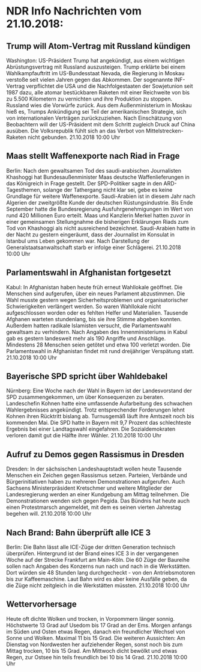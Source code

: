 # NDR Info Nachrichten vom 21.10.2018:


## Trump will Atom-Vertrag mit Russland kündigen
Washington:	US-Präsident Trump hat angekündigt, aus einem wichtigen Abrüstungsvertrag mit Russland auszusteigen. Trump erklärte bei einem Wahlkampfauftritt im US-Bundesstaat Nevada, die Regierung in Moskau verstoße seit vielen Jahren gegen das Abkommen. Der sogenannte INF-Vertrag verpflichtet die USA und die Nachfolgestaaten der Sowjetunion seit 1987 dazu, alle atomar bestückbaren Raketen mit einer Reichweite von bis zu 5.500 Kilometern zu vernichten und ihre Produktion zu stoppen. Russland wies die Vorwürfe zurück. Aus dem Außenministerium in Moskau hieß es, Trumps Ankündigung sei Teil der amerikanischen Strategie, sich von internationalen Verträgen zurückzuziehen. Nach Einschätzung von Beobachtern will der US-Präsident mit dem Schritt zugleich Druck auf China ausüben. Die Volksrepublik fühlt sich an das Verbot von Mittelstrecken-Raketen nicht gebunden. 21.10.2018 10:00 Uhr 

## Maas stellt Waffenexporte nach Riad in Frage
Berlin: Nach dem gewaltsamen Tod des saudi-arabischen Journalisten Khashoggi hat Bundesaußenminister Maas deutsche Waffenlieferungen in das Königreich in Frage gestellt. Der SPD-Politiker sagte in den ARD-Tagesthemen, solange der Tathergang nicht klar sei, gebe es keine Grundlage für weitere Waffenexporte. Saudi-Arabien ist in diesem Jahr nach Algerien der zweitgrößte Kunde der deutschen Rüstungsindustrie. Bis Ende September hatte die Bundesregierung Ausfuhrgenehmigungen im Wert von rund 420 Millionen Euro erteilt. Maas und Kanzlerin Merkel hatten zuvor in einer gemeinsamen Stellungnahme die bisherigen Erklärungen Riads zum Tod von Khashoggi als nicht ausreichend bezeichnet. Saudi-Arabien hatte in der Nacht zu gestern eingeräumt, dass der Journalist im Konsulat in Istanbul ums Leben gekommen war. Nach Darstellung der Generalstaatsanwaltschaft starb er infolge einer Schlägerei. 21.10.2018 10:00 Uhr 

## Parlamentswahl in Afghanistan fortgesetzt
Kabul: In Afghanistan haben heute früh erneut Wahllokale geöffnet. Die Menschen sind aufgerufen, über ein neues Parlament abzustimmen. Die Wahl musste gestern wegen Sicherheitsproblemen und organisatorischer Schwierigkeiten verlängert werden. So waren Wahllokale nicht aufgeschlossen worden oder es fehlten Helfer und Materialien. Tausende Afghanen warteten stundenlang, bis sie ihre Stimme abgeben konnten. Außerdem hatten radikale Islamisten versucht, die Parlamentswahl gewaltsam zu verhindern. Nach Angaben des Innenministeriums in Kabul gab es gestern landesweit mehr als 190 Angriffe und Anschläge. Mindestens 28 Menschen seien getötet und etwa 100 verletzt worden. Die Parlamentswahl in Afghanistan findet mit rund dreijähriger Verspätung statt. 21.10.2018 10:00 Uhr 

## Bayerische SPD spricht über Wahldebakel
Nürnberg: Eine Woche nach der Wahl in Bayern ist der Landesvorstand der SPD zusammengekommen, um über Konsequenzen zu beraten. Landeschefin Kohnen hatte eine umfassende Aufarbeitung des schwachen Wahlergebnisses angekündigt. Trotz entsprechender Forderungen lehnt Kohnen ihren Rücktritt bislang ab. Turnusgemäß läuft ihre Amtszeit noch bis kommenden Mai. Die SPD hatte in Bayern mit 9,7 Prozent das schlechteste Ergebnis bei einer Landtagswahl eingefahren. Die Sozialdemokraten verloren damit gut die Hälfte ihrer Wähler. 21.10.2018 10:00 Uhr 

## Aufruf zu Demos gegen Rassismus in Dresden
Dresden: In der sächsischen Landeshauptstadt wollen heute Tausende Menschen ein Zeichen gegen Rassismus setzen. Parteien, Verbände und Bürgerinitiativen haben zu mehreren Demonstrationen aufgerufen. Auch Sachsens Ministerpräsident Kretschmer und weitere Mitglieder der Landesregierung werden an einer Kundgebung am Mittag teilnehmen. Die Demonstrationen wenden sich gegen Pegida. Das Bündnis hat heute auch einen Protestmarsch angemeldet, mit dem es seinen vierten Jahrestag begehen will. 21.10.2018 10:00 Uhr 

## Nach Brand: Bahn überprüft alle ICE 3
Berlin: Die Bahn lässt alle ICE-Züge der dritten Generation technisch überprüfen. Hintergrund ist der Brand eines ICE 3 in der vergangenen Woche auf der Strecke Frankfurt am Main-Köln. Die 60 Züge der Baureihe sollen nach Angaben des Konzerns nun nach und nach in die Werkstätten. Dort würden sie 48 Stunden lang durchgecheckt - von den Antriebsmotoren bis zur Kaffeemaschine. Laut Bahn wird es aber keine Ausfälle geben, da die Züge nicht zeitgleich in die Werkstätten müssten. 21.10.2018 10:00 Uhr 

## Wettervorhersage
Heute oft dichte Wolken und trocken, in Vorpommern länger sonnig. Höchstwerte 13 Grad auf Usedom bis 17 Grad an der Ems. Morgen anfangs im Süden und Osten etwas Regen, danach ein freundlicher Wechsel von Sonne und Wolken. Maximal 11 bis 15 Grad. Die weiteren Aussichten: Am Dienstag von Nordwesten her aufziehender Regen, sonst noch bis zum Mittag trocken, 10 bis 15 Grad. Am Mittwoch dicht bewölkt und etwas Regen, zur Ostsee hin teils freundlich bei 10 bis 14 Grad. 21.10.2018 10:00 Uhr 
